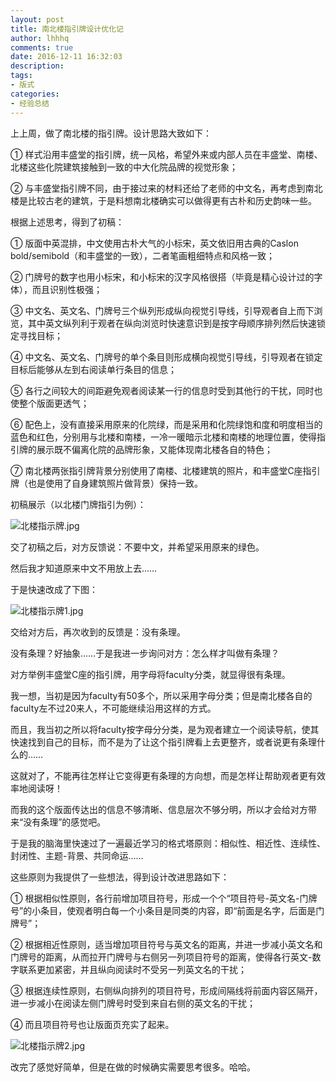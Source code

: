 ```yaml
---
layout: post
title: 南北楼指引牌设计优化记
author: lhhhq
comments: true
date: 2016-12-11 16:32:03
description:
tags:
- 版式
categories:
- 经验总结
---
```


上上周，做了南北楼的指引牌。设计思路大致如下：

① 样式沿用丰盛堂的指引牌，统一风格，希望外来或内部人员在丰盛堂、南楼、北楼这些化院建筑接触到一致的中大化院品牌的视觉形象；

② 与丰盛堂指引牌不同，由于接过来的材料还给了老师的中文名，再考虑到南北楼是比较古老的建筑，于是料想南北楼确实可以做得更有古朴和历史韵味一些。

根据上述思考，得到了初稿：

① 版面中英混排，中文使用古朴大气的小标宋，英文依旧用古典的Caslon bold/semibold（和丰盛堂的一致），二者笔画粗细特点和风格一致；

② 门牌号的数字也用小标宋，和小标宋的汉字风格很搭（毕竟是精心设计过的字体），而且识别性极强；

③ 中文名、英文名、门牌号三个纵列形成纵向视觉引导线，引导观者自上而下浏览，其中英文纵列利于观者在纵向浏览时快速意识到是按字母顺序排列然后快速锁定寻找目标；

④ 中文名、英文名、门牌号的单个条目则形成横向视觉引导线，引导观者在锁定目标后能够从左到右阅读单行条目的信息；

⑤ 各行之间较大的间距避免观者阅读某一行的信息时受到其他行的干扰，同时也使整个版面更透气；

⑥ 配色上，没有直接采用原来的化院绿，而是采用和化院绿饱和度和明度相当的蓝色和红色，分别用与北楼和南楼，一冷一暖暗示北楼和南楼的地理位置，使得指引牌的展示既不偏离化院的品牌形象，又能体现南北楼各自的特色；

⑦ 南北楼两张指引牌背景分别使用了南楼、北楼建筑的照片，和丰盛堂C座指引牌（也是使用了自身建筑照片做背景）保持一致。

初稿展示（以北楼门牌指引为例）：

![北楼指示牌.jpg](http://ce.sysu.edu.cn/hope/UploadFiles/Image/201612/63617051936462450970015.jpg)

交了初稿之后，对方反馈说：不要中文，并希望采用原来的绿色。

然后我才知道原来中文不用放上去……

于是快速改成了下图：

![北楼指示牌1.jpg](http://ce.sysu.edu.cn/hope/UploadFiles/Image/201612/63617065305139931744634.jpg)

交给对方后，再次收到的反馈是：没有条理。

没有条理？好抽象……于是我进一步询问对方：怎么样才叫做有条理？

对方举例丰盛堂C座的指引牌，用字母将faculty分类，就显得很有条理。

我一想，当初是因为faculty有50多个，所以采用字母分类；但是南北楼各自的faculty左不过20来人，不可能继续沿用这样的方式。

而且，我当初之所以将faculty按字母分分类，是为观者建立一个阅读导航，使其快速找到自己的目标，而不是为了让这个指引牌看上去更整齐，或者说更有条理什么的……

这就对了，不能再往怎样让它变得更有条理的方向想，而是怎样让帮助观者更有效率地阅读呀！

而我的这个版面传达出的信息不够清晰、信息层次不够分明，所以才会给对方带来“没有条理”的感觉吧。

于是我的脑海里快速过了一遍最近学习的格式塔原则：相似性、相近性、连续性、封闭性、主题-背景、共同命运……

这些原则为我提供了一些想法，得到设计改进思路如下：

① 根据相似性原则，各行前增加项目符号，形成一个个“项目符号-英文名-门牌号”的小条目，使观者明白每一个小条目是同类的内容，即“前面是名字，后面是门牌号”；

② 根据相近性原则，适当增加项目符号与英文名的距离，并进一步减小英文名和门牌号的距离，从而拉开门牌号与右侧另一列项目符号的距离，使得各行英文-数字联系更加紧密，并且纵向阅读时不受另一列英文名的干扰；

③ 根据连续性原则，右侧纵向排列的项目符号，形成间隔线将前面内容区隔开，进一步减小在阅读左侧门牌号时受到来自右侧的英文名的干扰；

④ 而且项目符号也让版面页充实了起来。

![北楼指示牌2.jpg](http://ce.sysu.edu.cn/hope/UploadFiles/Image/201612/63617067173399213232206.jpg)

改完了感觉好简单，但是在做的时候确实需要思考很多。哈哈。